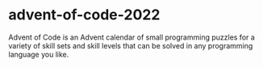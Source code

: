 # advent-of-code-2022
Advent of Code is an Advent calendar of small programming puzzles for a variety of skill sets and skill levels that can be solved in any programming language you like.
